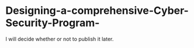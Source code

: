# Designing-a-comprehensive-Cyber-Security-Program-

I will decide whether or not to publish it later.
